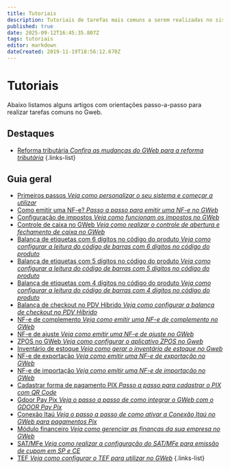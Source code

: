 ```yaml
---
title: Tutoriais
description: Tutoriais de tarefas mais comuns a serem realizadas no sistema
published: true
date: 2025-09-12T16:45:35.807Z
tags: tutoriais
editor: markdown
dateCreated: 2019-11-19T18:56:12.670Z
---
```


# Tutoriais

Abaixo listamos alguns artigos com orientações passo-a-passo para realizar tarefas comuns no Gweb.

## Destaques

- [Reforma tributária *Confira as mudanças do GWeb para a reforma tributária*](https://help.gdoorweb.com.br/pt-br/tutoriais/gweb-na-reforma-tributaria)
{.links-list}



## Guia geral

- [Primeiros passos *Veja como personalizar o seu sistema e começar a utilizar*](/tutoriais/primeiros-passos)
- [Como emitir uma NF-e? *Passo a passo para emitir uma NF-e no GWeb*](/tutoriais/como-emitir-uma-nfe)
- [Configuração de impostos *Veja como funcionam os impostos no GWeb*](/tutoriais/configurar-impostos)
- [Controle de caixa no GWeb *Veja como realizar o controle de abertura e fechamento de caixa no GWeb*](/tutoriais/controle-de-caixa)
- [Balança de etiquetas com 6 dígitos no código do produto *Veja como configurar a leitura do código de barras com 6 dígitos no código do produto*](/tutoriais/configuracao-balanca-etiqueta-6-digitos)
- [Balança de etiquetas com 5 dígitos no código do produto *Veja como configurar a leitura do código de barras com 5 dígitos no código do produto*](/tutoriais/configuracao-balanca-etiqueta-5-digitos)
- [Balança de etiquetas com 4 dígitos no código do produto *Veja como configurar a leitura do código de barras com 4 dígitos no código do produto*](/tutoriais/configuracao-balanca-etiqueta-4-digitos)
- [Balança de checkout no PDV Híbrido *Veja como configurar a balança de checkout no PDV Híbrido*](/pt-br/tutoriais/como-usar-balanca-de-checkout-no-pdv-hibrido)
- [NF-e de complemento *Veja como emitir uma NF-e de complemento no GWeb*](/pt-br/tutoriais/como-emitir-uma-nfe-de-complemento)
- [NF-e de ajuste *Veja como emitir uma NF-e de ajuste no GWeb*](/pt-br/tutoriais/como-emitir-uma-nfe-de-ajuste)
- [ZPOS no GWeb *Veja como configurar o aplicativo ZPOS no Gweb*](/pt-br/tutoriais/zpos)
- [Inventário de estoque *Veja como gerar o inventário de estoque no Gweb*](/pt-br/tutoriais/inventario-estoque)
- [NF-e de exportação *Veja como emitir uma NF-e de exportação no GWeb*](/pt-br/tutoriais/nota-exportacao)
- [NF-e de importação *Veja como emitir uma NF-e de importação no GWeb*](/tutoriais/nota-importacao)
- [Cadastrar forma de pagamento PIX *Passo a passo para cadastrar o PIX com QR Code*](/tutoriais/cadastrar-pix)
- [Gdoor Pay Pix *Veja o passo a passo de como integrar o GWeb com o GDOOR Pay Pix*](/pt-br/ferramentas/integracoes/gdoorpaypix)
- [Conexão Itaú *Veja o passo a passo de como ativar a Conexão Itaú no GWeb para pagamentos Pix*](/pt-br/tutoriais/conexao-itau)
- [Módulo financeiro *Veja como gerenciar as finanças da sua empresa no GWeb*](/tutoriais/financeiro)
- [SAT/MFe *Veja como realizar a configuração do SAT/MFe para emissão de cupom em SP e CE*](/pt-br/tutoriais/configuração-mfe-sat)
- [TEF *Veja como configurar o TEF para utilizar no GWeb*](/pt-br/tutoriais/tef-no-gweb)
{.links-list}


